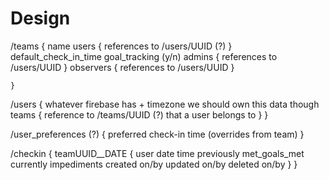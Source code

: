 # Design

/teams
    {
        name
        users {
            references to /users/UUID (?)
        }
        default_check_in_time
        goal_tracking (y/n)
        admins {
            references to /users/UUID
        }
        observers {
            references to /users/UUID
        }
        

    }

/users
    {
        whatever firebase has +
        timezone
        we should own this data though
        teams {
            reference to /teams/UUID (?) that a user belongs to
        }
    }

/user_preferences (?)
    {
        preferred check-in time (overrides from team)
    }

/checkin
    {
        teamUUID__DATE {
            user
            date
            time
            previously
            met_goals_met
            currently
            impediments
            created on/by
            updated on/by
            deleted on/by
        }
    }
